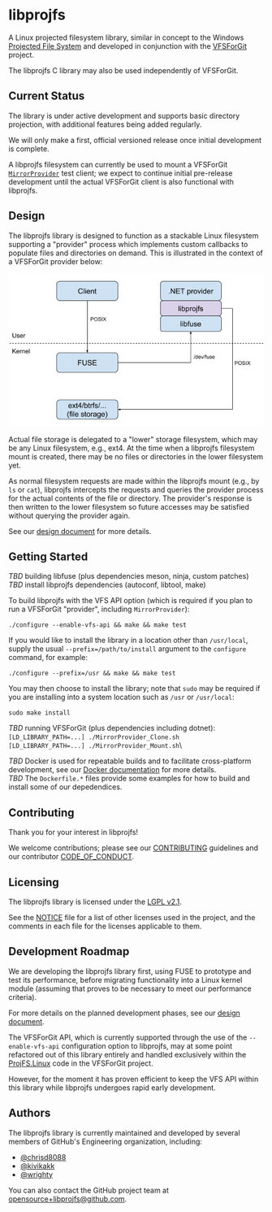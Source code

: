 # libprojfs

A Linux projected filesystem library, similar in concept to the Windows
[Projected File System][winprojfs] and developed in conjunction with the
[VFSForGit][vfs4git] project.

The libprojfs C library may also be used independently of VFSForGit.

## Current Status

The library is under active development and supports basic
directory projection, with additional features being added regularly.

We will only make a first, official versioned release once initial
development is complete.

A libprojfs filesystem can currently be used to mount a VFSForGit
[`MirrorProvider`][mirror] test client; we expect to continue
initial pre-release development until the actual VFSForGit client
is also functional with libprojfs.

## Design

The libprojfs library is designed to function as a stackable Linux
filesystem supporting a "provider" process which implements custom
callbacks to populate files and directories on demand.  This is
illustrated in the context of a VFSForGit provider below:

![Illustration of libprojfs in provider context](docs/images/phase1.png)

Actual file storage is delegated to a "lower" storage filesystem,
which may be any Linux filesystem, e.g., ext4.  At the time
when a libprojfs filesystem mount is created, there may be no
files or directories in the lower filesystem yet.

As normal filesystem requests are made within the libprojfs mount
(e.g., by `ls` or `cat`), libprojfs intercepts the requests
and queries the provider process for the actual contents of the
file or directory.  The provider's response is then written to
the lower filesystem so future accesses may be satisfied without
querying the provider again.

See our [design document](docs/design.md#vfsforgit-on-linux) for
more details.

## Getting Started

*TBD* building libfuse (plus dependencies meson, ninja, custom patches)\
*TBD* install libprojfs dependencies (autoconf, libtool, make)

To build libprojfs with the VFS API option (which is required if you
plan to run a VFSForGit "provider", including `MirrorProvider`):

```
./configure --enable-vfs-api && make && make test
```

If you would like to install the library in a location other than
`/usr/local`, supply the usual `--prefix=/path/to/install` argument
to the `configure` command, for example:
```
./configure --prefix=/usr && make && make test
```

You may then choose to install the library; note that `sudo` may be
required if you are installing into a system location such as `/usr`
or `/usr/local`:
```
sudo make install
```

*TBD* running VFSForGit (plus dependencies including dotnet):\
`[LD_LIBRARY_PATH=...] ./MirrorProvider_Clone.sh`\
`[LD_LIBRARY_PATH=...] ./MirrorProvider_Mount.sh`\

*TBD* Docker is used for repeatable builds and to facilitate cross-platform
development, see our [Docker documentation](docker/README.md) for more
details.\
*TBD* The `Dockerfile.*` files provide some examples for how to
build and install some of our depedendices.

## Contributing

Thank you for your interest in libprojfs!

We welcome contributions; please see our [CONTRIBUTING](CONTRIBUTING.md)
guidelines and our contributor [CODE_OF_CONDUCT](CODE_OF_CONDUCT.md).

## Licensing

The libprojfs library is licensed under the [LGPL v2.1](COPYING).

See the [NOTICE](NOTICE) file for a list of other licenses used in the
project, and the comments in each file for the licenses applicable to them.

## Development Roadmap

We are developing the libprojfs library first, using FUSE to prototype and
test its performance, before migrating functionality into a Linux kernel
module (assuming that proves to be necessary to meet our performance
criteria).

For more details on the planned development phases, see our
[design document](docs/design.md#development-process).

The VFSForGit API, which is currently supported through the use of
the `--enable-vfs-api` configuration option to libprojfs, may at some
point refactored out of this library entirely and handled exclusively
within the [ProjFS.Linux][projfs-linux] code in the VFSForGit project.

However, for the moment it has proven efficient to keep the VFS API
within this library while libprojfs undergoes rapid early development.

## Authors

The libprojfs library is currently maintained and developed by
several members of GitHub's Engineering organization, including:

* [@chrisd8088](https://github.com/chrisd8088)
* [@kivikakk](https://github.com/kivikakk)
* [@wrighty](https://github.com/wrighty)

You can also contact the GitHub project team at
[opensource+libprojfs@github.com](mailto:opensource+libprojfs@github.com).

[gnu-build]: https://www.gnu.org/software/automake/manual/html_node/GNU-Build-System.html
[gpl-v2]: https://www.gnu.org/licenses/old-licenses/gpl-2.0.en.html
[lgpl-v2]: https://www.gnu.org/licenses/old-licenses/lgpl-2.1.en.html
[mirror]: https://github.com/github/VFSForGit/tree/features/linuxprototype/MirrorProvider
[mit]: https://github.com/Microsoft/VFSForGit/blob/master/License.md
[projfs-linux]: https://github.com/github/VFSForGit/tree/features/linuxprototype/ProjFS.Linux
[winprojfs]: https://docs.microsoft.com/en-us/windows/desktop/api/_projfs/
[vfs4git]: https://github.com/Microsoft/VFSForGit

